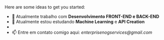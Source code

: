 Here are some ideas to get you started:

- 🔭 Atualmente trabalho com **Desenvolvimento FRONT-END e BACK-END**
- 🌱 Atualmente estou estudando **Machine Learning** e **API Creation**
- 
- 📫 Entre em contato comigo aqui: _enterprisenogservices@gmail.com_

